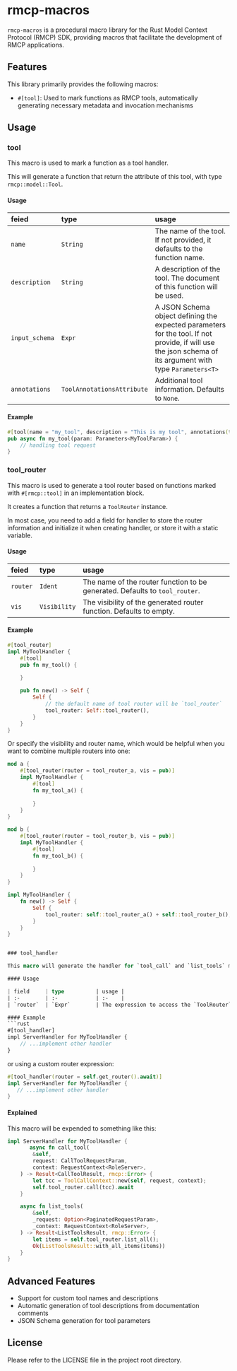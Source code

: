 # rmcp-macros

`rmcp-macros` is a procedural macro library for the Rust Model Context Protocol (RMCP) SDK, providing macros that facilitate the development of RMCP applications.

## Features

This library primarily provides the following macros:

- `#[tool]`: Used to mark functions as RMCP tools, automatically generating necessary metadata and invocation mechanisms

## Usage

### tool

This macro is used to mark a function as a tool handler.

This will generate a function that return the attribute of this tool, with type `rmcp::model::Tool`.

#### Usage

| feied             | type                       | usage |
| :-                | :-                         | :-    |
| `name`            | `String`                   | The name of the tool. If not provided, it defaults to the function name. |
| `description`     | `String`                   | A description of the tool. The document of this function will be used. |
| `input_schema`    | `Expr`                     | A JSON Schema object defining the expected parameters for the tool. If not provide, if will use the json schema of its argument with type `Parameters<T>` |
| `annotations`     | `ToolAnnotationsAttribute` | Additional tool information. Defaults to `None`. |

#### Example

```rust
#[tool(name = "my_tool", description = "This is my tool", annotations(title = "我的工具", read_only_hint = true))]
pub async fn my_tool(param: Parameters<MyToolParam>) {
    // handling tool request
}
```

### tool_router

This macro is used to generate a tool router based on functions marked with `#[rmcp::tool]` in an implementation block.

It creates a function that returns a `ToolRouter` instance.

In most case, you need to add a field for handler to store the router information and initialize it when creating handler, or store it with a static variable.

#### Usage

| feied     | type          | usage |
| :-        | :-            | :-    |
| `router`  | `Ident`       | The name of the router function to be generated. Defaults to `tool_router`. |
| `vis`     | `Visibility`  | The visibility of the generated router function. Defaults to empty. |

#### Example

```rust
#[tool_router]
impl MyToolHandler {
    #[tool]
    pub fn my_tool() {
        
    }

    pub fn new() -> Self {
        Self {
            // the default name of tool router will be `tool_router`
            tool_router: Self::tool_router(),
        }
    }
}
```

Or specify the visibility and router name, which would be helpful when you want to combine multiple routers into one:

```rust
mod a {
    #[tool_router(router = tool_router_a, vis = pub)]
    impl MyToolHandler {
        #[tool]
        fn my_tool_a() {
            
        }
    }
}

mod b {
    #[tool_router(router = tool_router_b, vis = pub)]
    impl MyToolHandler {
        #[tool]
        fn my_tool_b() {
            
        }
    }
}

impl MyToolHandler {
    fn new() -> Self {
        Self {
            tool_router: self::tool_router_a() + self::tool_router_b(),
        }
    }
}


### tool_handler

This macro will generate the handler for `tool_call` and `list_tools` methods in the implementation block, by using an existing `ToolRouter` instance.

#### Usage

| field     | type          | usage |
| :-        | :-            | :-    |
| `router`  | `Expr`        | The expression to access the `ToolRouter` instance. Defaults to `self.tool_router`. |

#### Example
```rust
#[tool_handler]
impl ServerHandler for MyToolHandler {
    // ...implement other handler
}
```

or using a custom router expression:
```rust
#[tool_handler(router = self.get_router().await)]
impl ServerHandler for MyToolHandler {
   // ...implement other handler
}
```

#### Explained
This macro will be expended to something like this:
```rust
impl ServerHandler for MyToolHandler {
       async fn call_tool(
        &self,
        request: CallToolRequestParam,
        context: RequestContext<RoleServer>,
    ) -> Result<CallToolResult, rmcp::Error> {
        let tcc = ToolCallContext::new(self, request, context);
        self.tool_router.call(tcc).await
    }

    async fn list_tools(
        &self,
        _request: Option<PaginatedRequestParam>,
        _context: RequestContext<RoleServer>,
    ) -> Result<ListToolsResult, rmcp::Error> {
        let items = self.tool_router.list_all();
        Ok(ListToolsResult::with_all_items(items))
    }
}
```


## Advanced Features

- Support for custom tool names and descriptions
- Automatic generation of tool descriptions from documentation comments
- JSON Schema generation for tool parameters

## License

Please refer to the LICENSE file in the project root directory. 